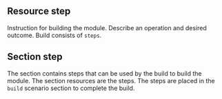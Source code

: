## Resource step

Instruction for building the module. Describe an operation and desired outcome. Build consists of <code>steps</code>.

## Section step

The section contains steps that can be used by the build to build the module.
 The section resources are the steps. The steps are placed in
 the `build` scenario section to complete the build.
